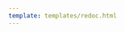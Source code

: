 ```yaml
---
template: templates/redoc.html
---
```


<redoc spec-url=../../apis/restapis/attribute-management.yaml></redoc>
<script src="https://cdn.jsdelivr.net/npm/redoc@next/bundles/redoc.standalone.js"> </script>